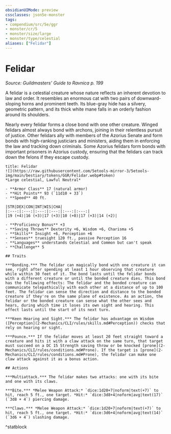 ```yaml
---
obsidianUIMode: preview
cssclasses: json5e-monster
tags:
- compendium/src/5e/ggr
- monster/cr/5
- monster/size/large
- monster/type/celestial
aliases: ["Felidar"]
---
```

# Felidar
*Source: Guildmasters' Guide to Ravnica p. 199*  

A felidar is a celestial creature whose nature reflects an inherent devotion to law and order. It resembles an enormous cat with two pairs of downward-sloping horns and prominent teeth. Its blue-gray hide has a silvery, geometric pattern, and its thick white mane falls in an orderly fashion around its shoulders.

Nearly every felidar forms a close bond with one other creature. Winged felidars almost always bond with archons, joining in their relentless pursuit of justice. Other felidars ally with members of the Azorius Senate and form bonds with high-ranking justiciars and ministers, aiding them in enforcing the law and tracking down criminals. Some Azorius felidars form bonds with important prisoners in Azorius custody, ensuring that the felidars can track down the felons if they escape custody.

```ad-statblock
title: Felidar
![](https://raw.githubusercontent.com/5etools-mirror-3/5etools-img/main/bestiary/tokens/GGR/Felidar.webp#token)
*Large celestial, Lawful Neutral*

- **Armor Class** 17 (natural armor)
- **Hit Points** 93 (`11d10 + 33`)
- **Speed** 40 ft.

|STR|DEX|CON|INT|WIS|CHA|
|:---:|:---:|:---:|:---:|:---:|:---:|
|19 (+4)|16 (+3)|17 (+3)|10 (+0)|17 (+3)|14 (+2)|

- **Proficiency Bonus** +3
- **Saving Throws** Dexterity +6, Wisdom +6, Charisma +5
- **Skills** Insight +6, Perception +6
- **Senses** truesight 120 ft., passive Perception 16
- **Languages** understands Celestial and Common but can't speak
- **Challenge** 5

## Traits

***Bonding.*** The felidar can magically bond with one creature it can see, right after spending at least 1 hour observing that creature while within 30 feet of it. The bond lasts until the felidar bonds with a different creature or until the bonded creature dies. This bond has the following effects: The felidar and the bonded creature can communicate telepathically with each other at a distance of up to 100 feet. The felidar can sense the direction and distance to the bonded creature if they're on the same plane of existence. As an action, the felidar or the bonded creature can sense what the other sees and hears, during which time it loses its own sight and hearing. This effect lasts until the start of its next turn.

***Keen Hearing and Sight.*** The felidar has advantage on Wisdom ([Perception](2-Mechanics/CLI/rules/skills.md#Perception)) checks that rely on hearing or sight.

***Pounce.*** If the felidar moves at least 20 feet straight toward a creature and hits it with a claw attack on the same turn, that target must succeed on a DC 15 Strength saving throw or be knocked [prone](2-Mechanics/CLI/rules/conditions.md#Prone). If the target is [prone](2-Mechanics/CLI/rules/conditions.md#Prone), the felidar can make one claw attack against it as a bonus action.

## Actions

***Multiattack.*** The felidar makes two attacks: one with its bite and one with its claws.

***Bite.*** *Melee Weapon Attack:* `dice:1d20+7|noform|text(+7)` to hit, reach 5 ft., one target. *Hit:* `dice:3d8+4|noform|avg|text(17)` (`3d8 + 4`) piercing damage.

***Claws.*** *Melee Weapon Attack:* `dice:1d20+7|noform|text(+7)` to hit, reach 5 ft., one target. *Hit:* `dice:3d6+4|noform|avg|text(14)` (`3d6 + 4`) slashing damage.
```
^statblock